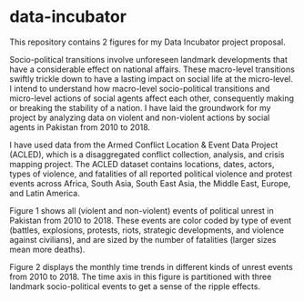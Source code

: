 # data-incubator

This repository contains 2 figures for my Data Incubator project proposal.

Socio-political transitions involve unforeseen landmark developments that have a considerable effect on national affairs. These macro-level transitions swiftly trickle down to have a lasting impact on social life at the micro-level. I intend to understand how macro-level socio-political transitions and micro-level actions of social agents affect each other, consequently making or breaking the stability of a nation. I have laid the groundwork for my project by analyzing data on violent and non-violent actions by social agents in Pakistan from 2010 to 2018.

I have used data from the Armed Conflict Location & Event Data Project (ACLED), which is a disaggregated conflict collection, analysis, and crisis mapping project. The ACLED dataset contains locations, dates, actors, types of violence, and fatalities of all reported political violence and protest events across Africa, South Asia, South East Asia, the Middle East, Europe, and Latin America. 

Figure 1 shows all (violent and non-violent) events of political unrest in Pakistan from 2010 to 2018. These events are color coded by type of event (battles, explosions, protests, riots, strategic developments, and violence against civilians), and are sized by the number of fatalities (larger sizes mean more deaths). 

Figure 2 displays the monthly time trends in different kinds of unrest events from 2010 to 2018. The time axis in this figure is partitioned with three landmark socio-political events to get a sense of the ripple effects. 
